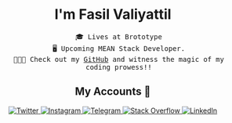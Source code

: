   <h1 align="center">I'm Fasil Valiyattil </h1>

<ul align="center" style="list-style-type:none;">
<samp>
<li>🎓 Lives at Brototype</li>
<li>🖥 Upcoming MEAN Stack Developer.</li>
<li>👨🏻‍💻 Check out my <a href="https://github.com/fasilv843?tab=repositories">GitHub</a> and witness the magic of my coding prowess!!</li>
</ul>


<h2 align="center">My Accounts 📌 </h2>
<p align="center">
    <a href="https://twitter.com/Fasilv843">
        <img
            src="https://img.shields.io/badge/Twitter-blue?&style=for-the-badge&logoColor=white&logo=twitter"
            alt="Twitter"
        />
    </a>
    <a href="https://www.instagram.com/fa_sil_v/">
        <img
            src="https://img.shields.io/badge/Instagram-D92D77?&style=for-the-badge&logoColor=white&logo=instagram"
            alt="Instagram"
        />
    </a>
    <a href="https://telegram.me/fasilv843">
        <img
            src="https://img.shields.io/badge/Telegram-2EA3E6?&style=for-the-badge&logo=telegram"
            alt="Telegram"
        />
    </a>
    <a href="https://stackoverflow.com/users/20857280/fasil-valiyattil">
        <img
            src="https://img.shields.io/badge/Stack_Overflow-F48024?&style=for-the-badge&logoColor=white&logo=stackoverflow"
            alt="Stack Overflow"
        />
    </a>
    <a href="https://www.linkedin.com/in/fasilv843/">
        <img
            src="https://img.shields.io/badge/LinkedIn-blue?&style=for-the-badge&logo=linkedin"
            alt="LinkedIn"
        />
    </a>
</p>

<!---
fasilv843/fasilv843 is a ✨ special ✨ repository because its `README.md` (this file) appears on your GitHub profile.
You can click the Preview link to take a look at your changes.
--->
